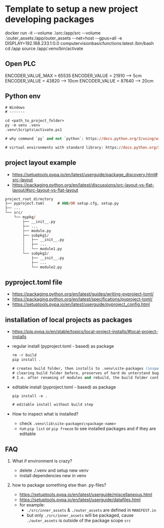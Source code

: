 # Template to setup a new project developing packages

docker run -it --volume .\src\:/app/src --volume .\outer_assets\:/app/outer_assets --net=host --gpus=all -e DISPLAY=192.168.233.1:0.0 computervisionbasicfunctions:latest /bin/bash
cd /app
source /app/.venv/bin/activate

## Open PLC
ENCODER_VALUE_MAX = 65535
ENCODER_VALUE = 21910 --> 5cm
ENCODER_VALUE = 43820 --> 10cm
ENCODER_VALUE = 87640 --> 20cm

## Python env

```ps
# Windows
# -------

cd <path_to_project_folder>
py -m venv .venv
.venv\Scripts\activate.ps1

# why command `py` and not `python`: https://docs.python.org/3/using/windows.html#getting-started

# virtual environments with standard library: https://docs.python.org/3.12/library/venv.html
```


## project layout example

- https://setuptools.pypa.io/en/latest/userguide/package_discovery.html#src-layout
- https://packaging.python.org/en/latest/discussions/src-layout-vs-flat-layout/#src-layout-vs-flat-layout

```ps
project_root_directory
├── pyproject.toml      # AND/OR setup.cfg, setup.py
├── ...
└── src/
    └── mypkg/
        ├── __init__.py
        ├── ...
        ├── module.py
        ├── subpkg1/
        │   ├── __init__.py
        │   ├── ...
        │   └── module1.py
        └── subpkg2/
            ├── __init__.py
            ├── ...
            └── module2.py
```


## pyproject.toml file

- https://packaging.python.org/en/latest/guides/writing-pyproject-toml/
- https://packaging.python.org/en/latest/specifications/pyproject-toml/
- https://setuptools.pypa.io/en/latest/userguide/pyproject_config.html


## installation of local projects as packages

- https://pip.pypa.io/en/stable/topics/local-project-installs/#local-project-installs

- regular install (pyproject.toml - based) as package 

    ```ps
    rm -r build
    pip install . 

    # creates build folder, then installs to .venv\site-packages (inspect __path__ of package for info)
    # clearing build folder before, preserves of hard do unterstand bugs!
    # I.e. after renaming of modules and rebuild, the build folder contains the old AND the new module
    ```

- editable install (pyproject.toml - based) as package

    ```ps
    pip install -e .  

    # editable install without build step
    ```

- How to inspect what is installed?
    - check `.venv\lib\site-packages\<package-name>`
    - run `pip list` or `pip freeze` to see installed packages and if they are editable


## FAQ

1. What if environment is crazy?  
    - delete ./.venv and setup new venv
    - install dependencies new in venv

2. how to package something else than .py-files?
    - https://setuptools.pypa.io/en/latest/userguide/miscellaneous.html
    - https://setuptools.pypa.io/en/latest/userguide/datafiles.html
    - for example:
        - `./src/inner_assets` & `./outer_assets` are defined in `MANIFEST.in`
        - but only `./src/inner_assets` will be packaged, cause `./outer_assets` is outside of the package scope `src`

